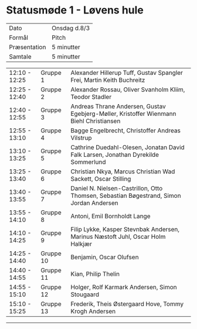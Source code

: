 # Statusmøde 1 - Løvens hule

|               |               |
| ------------- | ------------- |
| Dato          | Onsdag d.8/3  |
| Formål        | Pitch         |
| Præsentation  | 5 minutter    |
| Samtale       | 5 minutter    |

|               |           |              |
|---------------|-----------|--------------|
| 12:10 - 12:25 | Gruppe 1  | Alexander Hillerup Tuff, Gustav Spangler Frei, Martin Keith Buchreitz |
| 12:25 - 12:40 | Gruppe 2  | Alexander Rossau, Oliver Svanholm Kliim, Teodor Stadler |
| 12:40 - 12:55 | Gruppe 3  | Andreas Thrane Andersen, Gustav Egebjerg-Møller, Kristoffer Wienmann Biehl Christiansen |
| 12:55 - 13:10 | Gruppe 4  | Bagge Engelbrecht, Christoffer Andreas Vilstrup |
| 13:10 - 13:25 | Gruppe 5  | Cathrine Duedahl-Olesen, Jonatan David Falk Larsen, Jonathan Dyrekilde Sommerlund |
| 13:25 - 13:40 | Gruppe 6  | Christian Nkya, Marcus Christian Wad Sackett, Oscar Stilling |
| 13:40 - 13:55 | Gruppe 7  | Daniel N. Nielsen-Castrillon, Otto Thomsen, Sebastian Bøgestrand, Simon Jordan Andersen |
| 13:55 - 14:10 | Gruppe 8  | Antoni, Emil Bornholdt Lange |
| 14:10 - 14:25 | Gruppe 9  | Filip Lykke, Kasper Stevnbak Andersen, Marinus Næstoft Juhl, Oscar Holm Halkjær |
| 14:25 - 14:40 | Gruppe 10 | Benjamin, Oscar Olufsen |
| 14:40 - 14:55 | Gruppe 11 | Kian, Philip Thelin |
| 14:55 - 15:10 | Gruppe 12 | Holger, Rolf Karmark Andersen, Simon Stougaard |
| 15:10 - 15:25 | Gruppe 13 |Frederik, Theis Østergaard Hove, Tommy Krogh Andersen |



































































































































































































































































































































































































































































































































































































































































































































































































































































































































































































--------------------------------------------------------------------------------------------------------
